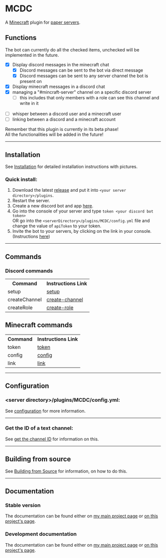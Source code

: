 # MCDC
A [Minecraft](https://www.minecraft.net) plugin for [paper servers](https://papermc.io).

## Functions
The bot can currently do all the checked items, unchecked will be implemented in the future.
 - [X] Display discord messages in the minecraft chat
    - [X] Discord messages can be sent to the bot via direct message
    - [X] Discord messages can be sent to any server channel the bot is present on
 - [X] Display minecraft messages in a discord chat
 - [X] managing a "#mincraft-server" channel on a specific discord server
   - [ ] this includes that only members with a role can see this channel and write in it
 <br><br>
 - [ ] whisper between a discord user and a minecraft user
 - [ ] linking between a discord and a minecraft account
<div class="alert alert-danger" role="alert">Remember that this plugin is currently in its beta phase!<br>
All the functionalities will be added in the future!</div>

---

## Installation
See [Installation](./installation) for detailed installation instructions with pictures.

### Quick install:
1. Download the latest [release](https://github.com/MaFeLP/MCDC/releases/) and put it into `<your server directory>/plugins`.
2. Restart the server.
3. Create a new discord bot and app [here](https://discord.com/developers/applications).
4. Go into the console of your server and type `token <your discord bot token>` <br>
   OR go into the `<serverDirectory>/plugins/MCDC/config.yml` file and change the value of `apiToken` to your token.
5. Invite the bot to your servers, by clicking on the link in your console. (Instructions [here](./invite-bot))

---

## Commands
### Discord commands
<table>
	<tr>
		<th>Command</th>
		<th>Instructions Link</th>
	</tr>
	<tr>
		<td>setup</td>
		<td><a href="./commands/setup">setup</a></td>
	</tr>
	<tr>
		<td>createChannel</td>
		<td><a href="./commands/create-channel">create-channel</a></td>
	</tr>
	<tr>
		<td>createRole</td>
		<td><a href="./commands/create-role">create-role</a></td>
	</tr>
</table>

## Minecraft commands
<table>
	<tr>
		<th>Command</th>
		<th>Instructions Link</th>
	</tr>
	<tr>
		<td>token</td>
		<td><a href="./commands/token">token</a></td>
	</tr>
	<tr>
		<td>config</td>
		<td><a href="./commands/config">config</a></td>
	</tr>
	<tr>
		<td>link</td>
		<td><a href="./commands/link">link</a></td>
	</tr>
</table>

---

## Configuration
### \<server directory\>/plugins/MCDC/config.yml:
See [configuration](./configuration) for more information.

---

### Get the ID of a text channel:
See [get the channel ID](./get-channel-ID) for information on this.

---

## Building from source
See [Building from Source](./building-from-source) for information, on how to do this.

---

## Documentation
### Stable version
The documentation can be found either on
[my main project page](https://mafelp.github.io/documentation/MCDC/doc/v0.8.4-beta/index.html)
or [on this project's page](./doc/v0.8.4-beta/index.html).
### Development documentation
The documentation can be found either on
[my main project page](https://mafelp.github.io/documentation/MCDC/doc/development/index.html)
or [on this project's page](./doc/development/index.html).

